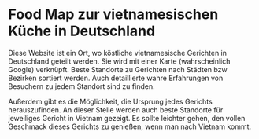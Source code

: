 # Food Map zur vietnamesischen Küche in Deutschland

Diese Website ist ein Ort, wo köstliche vietnamesische Gerichten in Deutschland geteilt werden. Sie wird mit einer Karte (wahrscheinlich Google) verknüpft. Beste Standorte zu Gerichten nach Städten bzw Bezirken sortiert werden. Auch detaillierte wahre Erfahrungen von Besuchern zu jedem Standort sind zu finden. 

Außerdem gibt es die Möglichkeit, die Ursprung jedes Gerichts herauszufinden. An dieser Stelle werden auch beste Standorte für jeweiliges Gericht in Vietnam gezeigt. 
Es sollte leichter gehen, den vollen Geschmack dieses Gerichts zu genießen, wenn man nach Vietnam kommt.


